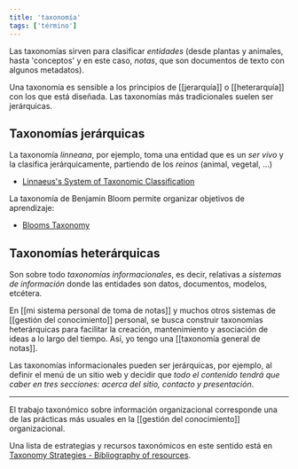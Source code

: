 ```yaml
---
title: 'taxonomía'
tags: ['término']
---
```


Las taxonomías sirven para clasificar *entidades* (desde plantas y animales, hasta 'conceptos' y en este caso, *notas*, que son documentos de texto con algunos metadatos).

Una taxonomía es sensible a los principios de [[jerarquía]] o [[heterarquía]] con los que está diseñada. Las taxonomías más tradicionales suelen ser jerárquicas.

## Taxonomías jerárquicas

La taxonomía *linneana*, por ejemplo, toma una entidad que es un *ser vivo* y la clasifica jerárquicamente, partiendo de los *reinos* (animal, vegetal, ...)

- [Linnaeus's System of Taxonomic Classification](https://www.thoughtco.com/taxonomy-373415)

La taxonomía de Benjamin Bloom permite organizar objetivos de aprendizaje:

- [Blooms Taxonomy](http://www.bloomstaxonomy.us/)

## Taxonomías heterárquicas

Son sobre todo *taxonomías informacionales*, es decir, relativas a *sistemas de información* donde las entidades son datos, documentos, modelos, etcétera.

En [[mi sistema personal de toma de notas]] y muchos otros sistemas de [[gestión del conocimiento]] personal, se busca construir taxonomías heterárquicas para facilitar la creación, mantenimiento y asociación de ideas a lo largo del tiempo. Así, yo tengo una [[taxonomía general de notas]].

Las taxonomías informacionales pueden ser jerárquicas, por ejemplo, al definir el menú de un sitio web y decidir que *todo el contenido tendrá que caber en tres secciones: acerca del sitio, contacto y presentación*.

---
El trabajo taxonómico sobre información organizacional corresponde una de las prácticas más usuales en la [[gestión del conocimiento]] organizacional.

Una lista de estrategias y recursos taxonómicos en este sentido está en [Taxonomy Strategies - Bibliography of resources](http://www.taxonomystrategies.com/html/bibliography.htm).